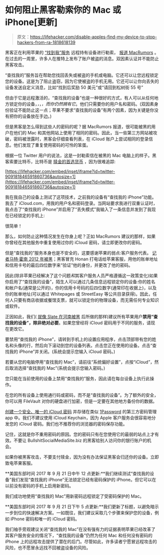 # 如何阻止黑客勒索你的 Mac 或 iPhone[更新]

> 原文：<https://lifehacker.com/disable-apples-find-my-device-to-stop-hackers-from-ra-1818618139>

黑客正在利用苹果的 [“找到我”服务](https://support.apple.com/explore/find-my-iphone-ipad-mac-watch) 远程持有设备进行勒索， [报道 MacRumors](https://www.macrumors.com/2017/09/20/hackers-find-my-iphone-remote-mac-lock/) 。在过去的一周里，许多人在推特上发布了账户被盗的消息。双因素认证并不能防止黑客攻击。



“查找我的”服务旨在帮助您找回丢失或被盗的手机或电脑。它还可以让您远程锁定您的设备。这是为了阻止盗窃，因为它使被盗的手机无用。它还可以让你向丢失的设备发送自定义消息，比如“找到后奖励 50 美元”或“请回到松树街 55 号”

但由于它是远程激活的，“查找我的设备”也是一种很好的方式，有人可以从任何地方锁定你的设备，*，*，*，而你仍然拥有它*。他们只需要你的用户名和密码。(双因素身份验证不能防止这一点；苹果不要求“查找我的设备”有两个因素，因为关键是你没有把你的设备放在手边。)

但是黑客是怎么得到这些人的密码的呢？据 MacRumors 报道，很可能被黑的用户在他们的 Mac 和其他网站上使用了相同的密码。因此，当一些第三方网站被攻破，密码被泄露时，黑客会仔细查看列表，在 iCloud 账户上尝试相同的登录信息。他们发现了重复使用密码的可怜的笨蛋。

根据一位 Twitter 用户的说法，这是一封勒索信在被黑的 Mac 电脑上的样子。黑客索要比特币，比特币是 [赎金的首选货币](https://www.washingtonpost.com/news/the-switch/wp/2017/05/15/what-you-need-to-know-about-bitcoin-after-the-wannacry-ransomware-attack/) ，因为很难追踪:

 [https://lifehacker.com/embed/inset/iframe?id=twitter-909181846591860736&autosize=1](https://lifehacker.com/embed/inset/iframe?id=twitter-909181846591860736&autosize=1) 

我在我自己的设备上测试了这项技术，之前我的设备有“查找我的 iPhone”功能。我去了 iCloud.com，用我的用户名和密码登录。当网站要求我进行双重认证时，我点击了“查找我的 iPhone”并启用了“丢失模式”我输入了一条信息并发到了我现在已经锁定的手机上:

很简单！

那么，如何防止这种情况发生在你身上呢？正如 MacRumors 建议的那样，如果你曾经在其他服务中重复使用过你的 iCloud 密码，请立即更改你的密码。

但是“查找我的”服务本身也是不安全的，这要感谢苹果的弱点:客户服务代表。 [记者马特·霍南 2012 年被黑](https://www.wired.com/2012/08/apple-amazon-mat-honan-hacking/)；黑客冒充 Honan 打电话给苹果客服，用他的账单地址和信用卡号的最后四位数字来“验证”他的身份，并更改了他的密码。

因此(除非苹果已经解决了这个问题*和*其客户服务人员严格遵循这一政策变化)如果你启用了“查找我的设备”，陌生人可以通过几条信息远程锁定你的设备:你的姓名和帐户名(通常是公开的)，你的信用卡号码的后四位数字(通常印在收据上)，以及你的账单地址(可以通过 Whitepages 或 StreetEasy 等公共目录获得)。因此，任何人只要有商店收据或餐馆支票，就可以锁定你的物理设备，而无需任何专业知识或软件。

正因如此，我们( [就像 Slate 在河南被黑](http://www.slate.com/articles/technology/technology/2012/08/mat_honan_the_four_things_you_need_to_do_right_now_to_avoid_getting_hacked_.html) 后所做的那样)建议所有苹果用户**禁用“查找我的设备”，除非绝对必要**。如果您曾经将 iCloud 密码用于不同的服务，请现在更改它。

要禁用“查找我的 iPhone”，请转到手机上的设置应用程序，点击顶部带有您的姓名和头像的行，然后向下滚动到您的设备列表。点击您正在使用的设备。点击“查找我的 iPhone”并关闭。(系统会提示您输入 iCloud 密码。)

若要从您的电脑停用“查找我的 Mac”，请前往“系统偏好设置”，点按“iCloud”，然后取消选择“查找我的 Mac”(系统会提示您输入密码。)

您只能在当前使用的设备上禁用“查找我的”服务，因此请在每台设备上执行此操作。

在您的所有设备上使用通行码或密码，而不是“查找我的设备”。为了额外的安全，你可以用 FileVault 对你的硬盘进行加密，但是一定要在其他地方备份你的数据。

[创建一个安全、唯一的 iCloud 密码](https://lifehacker.com/how-to-create-a-strong-password-1797681069#_ga=2.197631401.749804133.1505741181-1297080755.1497980211) 并存储在类似 [1Password](https://1password.com/) 的第三方密码管理 app 中。我们不建议使用 iCloud Keychain，因为 Apple 客户服务会很容易地分发您的 iCloud 密码。我们也不推荐你的浏览器的密码保存功能。

记住，这就是你不重用密码的原因。您的密码只有在您使用它的最弱的站点上才有效。不要让 BullshitSocialMediaSite.biz 的黑客给别人访问你的银行账户的机会。

如果你被黑客攻击，不要支付赎金，因为没有办法保证黑客会归还你的设备。立即致电苹果客服。

**美国东部时间 2017 年 9 月 21 日中午 12 点更新:**我们继续测试“查找我的设备”我们发现“查找我的 iPhone”无法锁定已经有密码保护的 iPhone。但它可以在以前没有密码的手机上启用新密码。

我们成功地使用“查找我的 Mac”用新密码远程锁定了受密码保护的 Mac。

**美国东部时间 2017 年 9 月 21 日下午 5 点更新:**我们更新了标题，以避免暗示一步到位的快速解决方案。一如既往，我们建议采取几个步骤来保护您的设备，例如 iPhone 密码和唯一的 iCloud 密码。

我们袖手旁观建议关闭“查找我的 Mac”在没有强有力的证据表明苹果已经改革了其客户服务安全的情况下，“查找我的设备”仍然为任何 Mac 和任何没有密码的 iPhone 上的远程攻击提供了潜在的后门。尽管如此，许多读者宁愿冒远程攻击的风险，也不愿冒永远找不回被盗设备的风险。
